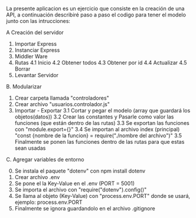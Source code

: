 La presente aplicacion es un ejercicio que consiste en la creación de una API, 
a continuación describiré paso a paso el codigo para tener el modelo junto con las intrucciones:

A Creación del servidor

1. Importar Express
2. Instanciar Express
3. Middler Ware
4. Rutas
   4.1 Inicio
   4.2 Obtener todos
   4.3 Obtener por id
   4.4 Actualizar
   4.5 Borrar
6. Levantar Servidor

B. Modularizar 
1. Crear carpeta llamada "controladores"
2. Crear archivo "usuarios.controlador.js"
3. Importar - Exportar
3.1 Cortar y pegar el modelo (array que guardará los objetos(datos))
3.2 Crear las constantes y Pasarle como valor las funciones (que están dentro de las rutas)
3.3 Se exportan las funciones con "module.export={}"
3.4 Se importan al archivo index (principal) "const {nombre de la funcion} = require("./nombre del archivo")"
3.5 Finalmente se ponen las funciones dentro de las rutas para que estas sean usadas

C. Agregar variables de entorno

0. Se instala el paquete "dotenv" con npm install dotenv
1. Crear archivo .env
2. Se pone el la Key-Value en el .env (PORT = 5001)
3. Se importa el archivo con "require("dotenv").config()"
3. Se llama al objeto (Key-Value) con "process.env.PORT" donde se usará, ejemplo: process.env.PORT
4. Finalmente se ignora guardandolo en el archivo .gitignore